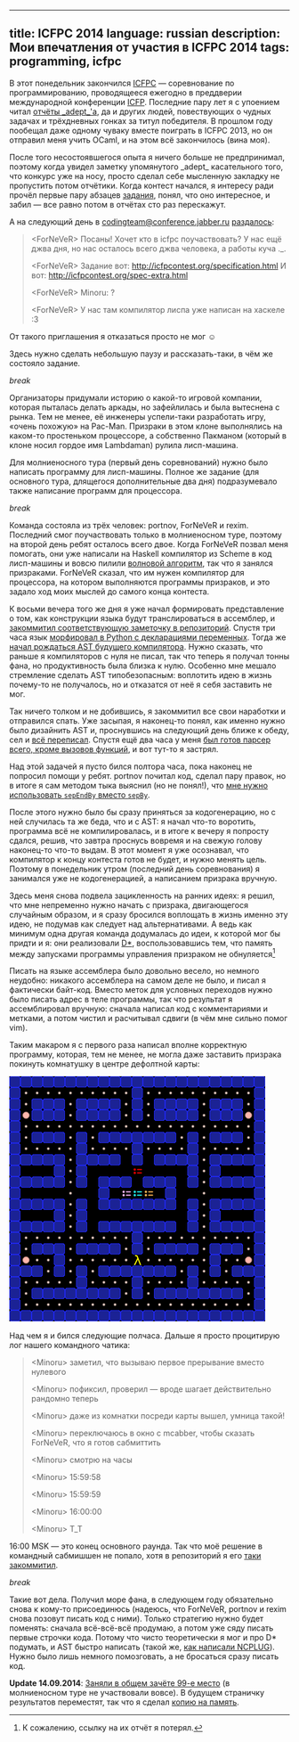 ----
title: ICFPC 2014
language: russian
description: Мои впечатления от участия в ICFPC 2014
tags: programming, icfpc
----

В этот понедельник закончился [ICFPC][icfpc-wikipedia] — соревнование по
программированию, проводящееся ежегодно в преддверии международной конференции
[ICFP][icfp-wikipedia]. Последние пару лет я с упоением читал [отчёты
\_adept\_'а][adept-icfpc], да и других людей, повествующих о чудных задачах
и трёхдневных гонках за титул победителя. В прошлом году пообещал даже одному
чуваку вместе поиграть в ICFPC 2013, но он отправил меня учить OCaml, и на
этом всё закончилось (вина моя).

После того несостоявшегося опыта я ничего больше не предпринимал, поэтому когда
увидел заметку упомянутого \_adept\_ касательного того, что конкурс уже на
носу, просто сделал себе мысленную закладку не пропустить потом отчётики. Когда
контест начался, я интересу ради прочёл первые пару абзацев [задания][spec],
понял, что оно интересное, и забил — все равно потом в отчётах сто раз
перескажут.

А на следующий день в codingteam@conference.jabber.ru [раздалось][codingteam-chatlogs]:

> \<ForNeVeR\> Посаны! Хочет кто в icfpc поучаствовать? У нас ещё джва дня, но нас
>              осталось всего джва человека, а работы куча ._.
>
> \<ForNeVeR\> Задание вот: http://icfpcontest.org/specification.html
>              И вот: http://icfpcontest.org/spec-extra.html
>
> \<ForNeVeR\> Minoru: ?
>
> \<ForNeVeR\> У нас там компилятор лиспа уже написан на хаскеле :3

От такого приглашения я отказаться просто не мог ☺

Здесь нужно сделать небольшую паузу и рассказать-таки, в чём же состояло задание.

$break$

Организаторы придумали историю о какой-то игровой компании, которая пыталась
делать аркады, но зафейлилась и была вытеснена с рынка. Тем не менее, её
инженеры успели-таки разработать игру, «очень похожую» на Pac-Man. Призраки
в этом клоне выполнялись на каком-то простеньком процессоре, а собственно
Пакманом (который в клоне носил гордое имя Lambdaman) рулила лисп-машина.

Для молниеносного тура (первый день соревнований) нужно было написать программу
для лисп-машины. Полное же задание (для основного тура, длящегося
дополнительные два дня) подразумевало также написание программ для процессора.

$break$

Команда состояла из трёх человек: portnov, ForNeVeR и rexim. Последний смог
поучаствовать только в молниеносном туре, поэтому на второй день ребят осталось
всего двое. Когда ForNeVeR позвал меня помогать, они уже написали на Haskell
компилятор из Scheme в код лисп-машины и вовсю пилили [волновой
алгоритм][lee-algorithm-wikipedia], так что я занялся призраками. ForNeVeR
сказал, что им нужен компилятор для процессора, на котором выполняются
программы призраков, и это задало ход моих мыслей до самого конца контеста.

К восьми вечера того же дня я уже начал формировать представление о том, как
конструкции языка будут транслироваться в ассемблер, и [закоммитил
соответствующую заметочку
в репозиторий][0175d36dd680dadfad3f02d1c3638ec36217ff42]. Спустя три часа язык
[морфировал в Python с декларациями
переменных][15e4392f9fed96a16c8d7fbcbbfd610b82572857]. Тогда же [начал
рождаться AST будущего компилятора][c5f95589ffd8d2d328d53c05bc15c539c0d6cecb].
Нужно сказать, что раньше я компиляторов с нуля не писал, так что теперь
я получал тонны фана, но продуктивность была близка к нулю. Особенно мне мешало
стремление сделать AST типобезопасным: воплотить идею в жизнь почему-то не
получалось, но и отказатся от неё я себя заставить не мог.

Так ничего толком и не добившись, я закоммитил все свои наработки и отправился
спать. Уже засыпая, я наконец-то понял, как именно нужно было дизайнить AST и,
проснувшись на следующий день ближе к обеду, сел и [всё
переписал][22010909167ed4099b38260a9f3db165a75d1a7d]. Спустя ещё два часа
у меня [был готов парсер всего, кроме вызовов функций][8c408b046efd1ad93f71c85f7143d0912a36830b], и вот тут-то я застрял.

Над этой задачей я пусто бился полтора часа, пока наконец не попросил помощи
у ребят. portnov почитал код, сделал пару правок, но в итоге я сам методом тыка
выяснил (но не понял!), что [мне нужно использовать `sepEndBy` вместо
`sepBy`][6975898ef1b008c36670329bec33164c696af447].

После этого нужно было бы сразу приняться за кодогенерацию, но с ней случилась
та же беда, что и с AST: я начал что-то воротить, программа всё не
компилировалась, и в итоге к вечеру я попросту сдался, решив, что завтра
проснусь вовремя и на свежую голову наконец-то что-то выдам. В этот момент я уже
осознавал, что компилятор к концу контеста готов не будет, и нужно менять цель.
Поэтому в понедельник утром (последний день соревнования) я занимался уже не
кодогенерацией, а написанием призрака вручную.

Здесь меня снова подвела зацикленность на ранних идеях: я решил, что мне
непременно нужно начать с призрака, двигающегося случайным образом, и я сразу
бросился воплощать в жизнь именно эту идею, не подумав как следует над
альтернативами. А ведь как минимум одна другая команда додумалась до идеи,
к которой мог бы придти и я: они реализовали [D\*][d-star-wikipedia],
воспользовавшись тем, что память между запусками программы управления призраком
не обнуляется[^lost-report]

Писать на языке ассемблера было довольно весело, но немного неудобно: никакого
ассемблера на самом деле не было, и писал я фактически байт-код. Вместо меток
для условных переходов нужно было писать адрес в теле программы, так что
результат я ассемблировал вручную: сначала написал код с комментариями
и метками, а потом чистил и расчитывал сдвиги (в чём мне сильно помог vim).

Таким макаром я с первого раза написал вполне корректную программу, которая, тем
не менее, не могла даже заставить призрака покинуть комнатушку в центре
дефолтной карты:

<div class="center">
<img src="/images/icfpc-2014-playground.png"
    width="460px" height="440px"
    alt="Дефолтная карта с контеста"
    class="bleed" />
</div>

Над чем я и бился следующие полчаса. Дальше я просто процитирую лог нашего
командного чатика:

> \<Minoru\> заметил, что вызываю первое прерывание вместо нулевого
>
> \<Minoru\> пофиксил, проверил — вроде шагает действительно рандомно теперь
>
> \<Minoru\> даже из комнатки посреди карты вышел, умница такой!
>
> \<Minoru\> переключаюсь в окно с mcabber, чтобы сказать ForNeVeR, что я готов сабмиттить
>
> \<Minoru\> смотрю на часы
>
> \<Minoru\> 15:59:58
>
> \<Minoru\> 15:59:59
>
> \<Minoru\> 16:00:00
>
> \<Minoru\> T\_T

16:00 MSK — это конец основного раунда. Так что моё решение в командный
сабмишшен не попало, хотя в репозиторий я его [таки
закоммитил][88b212ad698d94024f8dd8a72597cbab64ac177c].

$break$

Такие вот дела. Получил море фана, в следующем году обязательно снова к кому-то
присоединюсь (надеюсь, что ForNeVeR, portnov и rexim снова позовут писать код
с ними). Только стратегию нужно будет поменять: сначала всё-всё-всё продумаю,
а потом уже сяду писать первые строчки кода. Потому что чисто теоретически
я мог и про D\* подумать, и AST быстро написать (такой же, [как написали
NCPLUG][ncplug-a705736385d90527eca32ca0593096a903d32a8c]). Нужно было лишь
немного помозговать, а не бросаться сразу писать код.

**Update 14.09.2014**: [Заняли в общем зачёте 99-е место][results] (в
молниеносном туре не участвовали вовсе). В будущем страничку результатов
переместят, так что я сделал [копию на память][results-mirror].

[icfpc-wikipedia]: https://en.wikipedia.org/wiki/ICFPC
    "ICFP Programming Contest — Wikipedia"
[icfp-wikipedia]: https://en.wikipedia.org/wiki/ICFP
    "International Conference on Functional Programming — Wikipedia"
[adept-icfpc]: http://users.livejournal.com/_adept_/tag/icfpc
    "_adept_'s LiveJournal — ICFPC tag"
[spec]: /misc/icfpc-2014-specification.html
    "ICFP Programming Contest 2014 Specificaton"
[spec-extra]: /misc/icfpc-2014-specification-extra.html
    "ICFP Programming Contest 2014 Additional Specificaton"
[codingteam-chatlogs]: http://0xd34df00d.me/logs/chat/codingteam@conference.jabber.ru/2014/07/26.html#17:17:17
    "codingteam@conference.jabber.ru logs — 26 July 2014"
[lee-algorithm-wikipedia]: https://ru.wikipedia.org/wiki/Волновой_алгоритм
    "Алгоритм Ли — Википедия"
[d-star-wikipedia]: https://en.wikipedia.org/wiki/D*
    "D* — Wikipedia"
[results]: http://icfpcontest.org/results.html
    "ICFPC 2014 — Results"
[results-mirror]: /misc/icfpc-2014-results.html
    "IFCPC 2014 — Results"

[0175d36dd680dadfad3f02d1c3638ec36217ff42]: https://github.com/codingteam/icfpc-2014/commit/0175d36dd680dadfad3f02d1c3638ec36217ff42
    "codingteam/icfpc-2014 — Commit 0175d36dd680dadfad3f02d1c3638ec36217ff42"
[15e4392f9fed96a16c8d7fbcbbfd610b82572857]: https://github.com/codingteam/icfpc-2014/commit/15e4392f9fed96a16c8d7fbcbbfd610b82572857
    "codingteam/icfpc-2014 — Commit 15e4392f9fed96a16c8d7fbcbbfd610b82572857"
[c5f95589ffd8d2d328d53c05bc15c539c0d6cecb]: https://github.com/codingteam/icfpc-2014/commit/c5f95589ffd8d2d328d53c05bc15c539c0d6cecb
    "codingteam/icfpc-2014 — Commit c5f95589ffd8d2d328d53c05bc15c539c0d6cecb"
[22010909167ed4099b38260a9f3db165a75d1a7d]: https://github.com/codingteam/icfpc-2014/commit/22010909167ed4099b38260a9f3db165a75d1a7d
    "codingteam/icfpc-2014 — Commit 22010909167ed4099b38260a9f3db165a75d1a7d"
[6975898ef1b008c36670329bec33164c696af447]: https://github.com/codingteam/icfpc-2014/commit/6975898ef1b008c36670329bec33164c696af447
    "codingteam/icfpc-2014 — Commit 6975898ef1b008c36670329bec33164c696af447"
[88b212ad698d94024f8dd8a72597cbab64ac177c]: https://github.com/codingteam/icfpc-2014/commit/88b212ad698d94024f8dd8a72597cbab64ac177c
    "codingteam/icfpc-2014 — Commit 88b212ad698d94024f8dd8a72597cbab64ac177c"
[8c408b046efd1ad93f71c85f7143d0912a36830b]: https://github.com/codingteam/icfpc-2014/commit/8c408b046efd1ad93f71c85f7143d0912a36830b
    "codingteam/icfpc-2014 — Commit 8c408b046efd1ad93f71c85f7143d0912a36830b"

[ncplug-a705736385d90527eca32ca0593096a903d32a8c]: https://bitbucket.org/gltronred/ncplug-icfpc-2014/src/098a69c1644c4155a60e07369822ac84cb5e4a14/ghc-asm/GHC/Assembler.hs?at=master
    "ncplug-icfpc-2014 — Commit a705736385d90527eca32ca0593096a903d32a8c"

[^lost-report]: К сожалению, ссылку на их отчёт я потерял.
